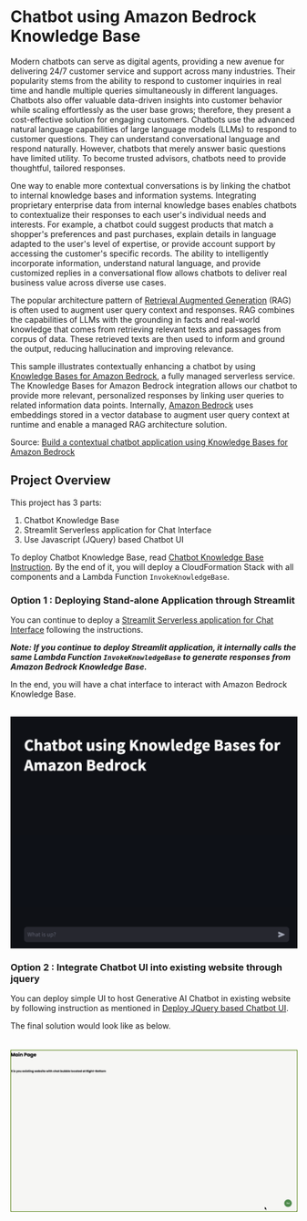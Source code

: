 # Chatbot using Amazon Bedrock Knowledge Base

Modern chatbots can serve as digital agents, providing a new avenue for delivering 24/7 customer service and support across many industries. Their popularity stems from the ability to respond to customer inquiries in real time and handle multiple queries simultaneously in different languages. Chatbots also offer valuable data-driven insights into customer behavior while scaling effortlessly as the user base grows; therefore, they present a cost-effective solution for engaging customers. Chatbots use the advanced natural language capabilities of large language models (LLMs) to respond to customer questions. They can understand conversational language and respond naturally. However, chatbots that merely answer basic questions have limited utility. To become trusted advisors, chatbots need to provide thoughtful, tailored responses.

One way to enable more contextual conversations is by linking the chatbot to internal knowledge bases and information systems. Integrating proprietary enterprise data from internal knowledge bases enables chatbots to contextualize their responses to each user's individual needs and interests. For example, a chatbot could suggest products that match a shopper's preferences and past purchases, explain details in language adapted to the user's level of expertise, or provide account support by accessing the customer's specific records. The ability to intelligently incorporate information, understand natural language, and provide customized replies in a conversational flow allows chatbots to deliver real business value across diverse use cases.

The popular architecture pattern of [Retrieval Augmented Generation](https://docs.aws.amazon.com/sagemaker/latest/dg/jumpstart-foundation-models-customize-rag.html) (RAG) is often used to augment user query context and responses. RAG combines the capabilities of LLMs with the grounding in facts and real-world knowledge that comes from retrieving relevant texts and passages from corpus of data. These retrieved texts are then used to inform and ground the output, reducing hallucination and improving relevance.

This sample illustrates contextually enhancing a chatbot by using [Knowledge Bases for Amazon Bedrock](https://aws.amazon.com/bedrock/knowledge-bases/), a fully managed serverless service. The Knowledge Bases for Amazon Bedrock integration allows our chatbot to provide more relevant, personalized responses by linking user queries to related information data points. Internally, [Amazon Bedrock](https://aws.amazon.com/bedrock/) uses embeddings stored in a vector database to augment user query context at runtime and enable a managed RAG architecture solution.

Source: [Build a contextual chatbot application using Knowledge Bases for Amazon Bedrock](https://aws.amazon.com/blogs/machine-learning/build-a-contextual-chatbot-application-using-knowledge-bases-for-amazon-bedrock/)


## Project Overview

This project has 3 parts:

1. Chatbot Knowledge Base
2. Streamlit Serverless application for Chat Interface
3. Use Javascript (JQuery) based Chatbot UI 

To deploy Chatbot Knowledge Base, read [Chatbot Knowledge Base Instruction](/chatbot-knowledgebase/README.md). By the end of it, you will deploy a CloudFormation Stack with all components and a Lambda Function ```InvokeKnowledgeBase```.

### Option 1 : Deploying Stand-alone Application through Streamlit

You can continue to deploy a [Streamlit Serverless application for Chat Interface](/streamlit-serverless/README.md) following the instructions.

***Note: If you continue to deploy Streamlit application, it internally calls the same Lambda Function ```InvokeKnowledgeBase``` to generate responses from Amazon Bedrock Knowledge Base.***

In the end, you will have a chat interface to interact with Amazon Bedrock Knowledge Base.

</br><img src="./streamlit-serverless/streamlit.jpg" alt="chatui" width="800" align="center"/></br>

### Option 2 : Integrate Chatbot UI into existing website through jquery

 You can deploy simple UI to host Generative AI Chatbot in existing website by following instruction as mentioned in [Deploy JQuery based Chatbot UI](./jqueryClient/README.md). 
 
 The final solution would look like as below.  
<br><br>
<img src="jqueryClient/images/chatbot-popup.gif" align="center">